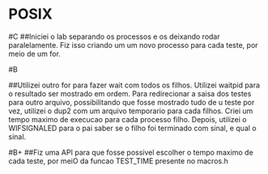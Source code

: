 # POSIX


#C
##Iniciei o lab separando os processos e os deixando rodar paralelamente. Fiz isso criando um um novo processo para cada teste, por meio de um for.

#B

##Utilizei outro for para fazer wait com todos os filhos. Utilizei waitpid para o resultado ser mostrado em ordem. Para redirecionar a saisa dos testes para outro arquivo, possibilitando que  fosse mostrado tudo de u teste por vez, utilizei o dup2  com um arquivo temporario para cada filhos. Criei um tempo maximo de execucao para cada processo filho. Depois, utilizei o WIFSIGNALED para o pai saber se o filho foi terminado com sinal, e qual o sinal. 

#B+
##Fiz uma API para que fosse possivel escolher o tempo maximo de cada teste, por meiO da funcao TEST_TIME presente no macros.h
 
